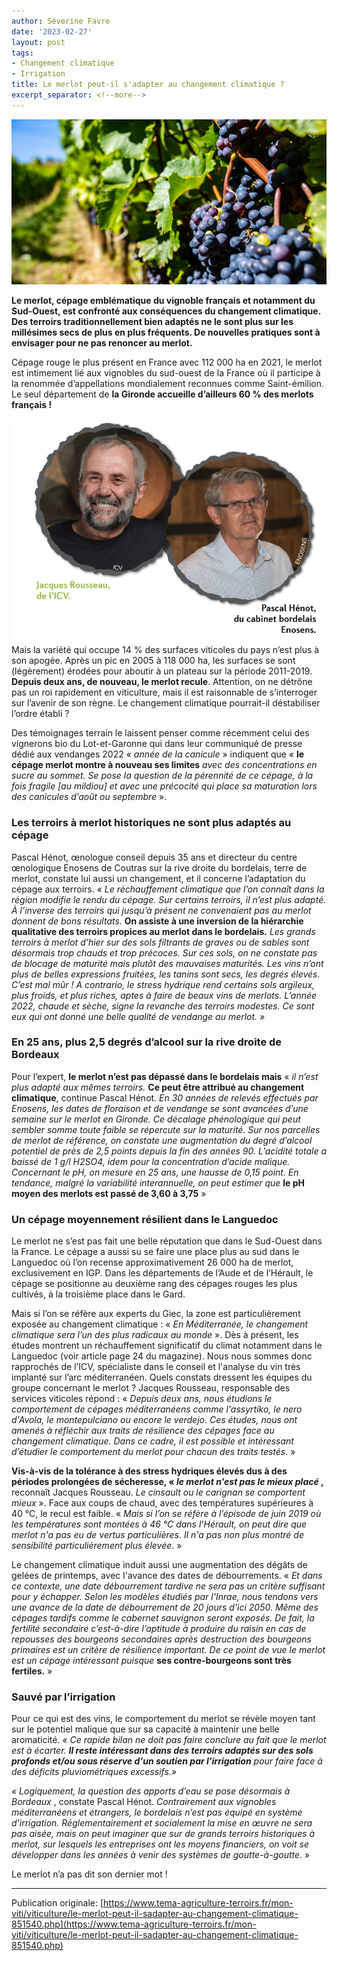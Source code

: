 ```yaml
---
author: Séverine Favre
date: '2023-02-27'
layout: post
tags:
- Changement climatique
- Irrigation
title: Le merlot peut-il s'adapter au changement climatique ?
excerpt_separator: <!--more-->
---
```


![](/assets/cf83e5006ae8e3da4d8d04886b9f449c.jpg)



**Le merlot, cépage emblématique du vignoble français et notamment du Sud-Ouest, est confronté aux conséquences du changement climatique. Des terroirs traditionnellement bien adaptés ne le sont plus sur les millésimes secs de plus en plus fréquents. De nouvelles pratiques sont à envisager pour ne pas renoncer au merlot.**


<!--more-->
Cépage rouge le plus présent en France avec 112 000 ha en 2021, le merlot est intimement lié aux vignobles du sud-ouest de la France où il participe à la renommée d’appellations mondialement reconnues comme Saint-émilion. Le seul département de **la Gironde accueille d’ailleurs 60 % des merlots français !**

![](/assets/0c61e6f15770175085bbddc8baac5ab9.png) Mais la variété qui occupe 14 % des surfaces viticoles du pays n’est plus à son apogée. Après un pic en 2005 à 118 000 ha, les surfaces se sont (légèrement) érodées pour aboutir à un plateau sur la période 2011-2019. **Depuis deux ans, de nouveau, le merlot recule**. Attention, on ne détrône pas un roi rapidement en viticulture, mais il est raisonnable de s’interroger sur l’avenir de son règne. Le changement climatique pourrait-il déstabiliser l’ordre établi ?

Des témoignages terrain le laissent penser comme récemment celui des vignerons bio du Lot-et-Garonne qui dans leur communiqué de presse dédié aux vendanges 2022 «  _année de la canicule_ » indiquent que « **le cépage merlot montre à nouveau ses limites** _avec des concentrations en sucre au sommet. Se pose la question de la pérennité de ce cépage, à la fois fragile [au mildiou] et avec une précocité qui place sa maturation lors des canicules d’août ou septembre_ ».

### Les terroirs à merlot historiques ne sont plus adaptés au cépage

Pascal Hénot, œnologue conseil depuis 35 ans et directeur du centre œnologique Enosens de Coutras sur la rive droite du bordelais, terre de merlot, constate lui aussi un changement, et il concerne l’adaptation du cépage aux terroirs. «  _Le réchauffement climatique que l’on connaît dans la région modifie le rendu du cépage. Sur certains terroirs, il n’est plus adapté. À l’inverse des terroirs qui jusqu’à présent ne convenaient pas au merlot donnent de bons résultats._ **On assiste à une inversion de la hiérarchie qualitative des terroirs propices au merlot dans le bordelais.** _Les grands terroirs à merlot d’hier sur des sols filtrants de graves ou de sables sont désormais trop chauds et trop précoces. Sur ces sols, on ne constate pas de blocage de maturité mais plutôt des mauvaises maturités. Les vins n’ont plus de belles expressions fruitées, les tanins sont secs, les degrés élevés. C’est mal mûr ! A contrario, le stress hydrique rend certains sols argileux, plus froids, et plus riches, aptes à faire de beaux vins de merlots. L’année 2022, chaude et sèche, signe la revanche des terroirs modestes. Ce sont eux qui ont donné une belle qualité de vendange au merlot. »_

### En 25 ans, plus 2,5 degrés d’alcool sur la rive droite de Bordeaux

Pour l’expert, **le merlot n’est pas dépassé dans le bordelais mais** « _il n’est plus adapté aux mêmes terroirs._ **Ce peut être attribué au changement climatique**, continue Pascal Hénot. _En 30 années de relevés effectués par Enosens, les dates de floraison et de vendange se sont avancées d’une semaine sur le merlot en Gironde. Ce décalage phénologique qui peut sembler somme toute faible se répercute sur la maturité. Sur nos parcelles de merlot de référence, on constate une augmentation du degré d’alcool potentiel de près de 2,5 points depuis la fin des années 90. L’acidité totale a baissé de 1 g/l H2SO4, idem pour la concentration d’acide malique. Concernant le pH, on mesure en 25 ans, une hausse de 0,15 point. En tendance, malgré la variabilité interannuelle, on peut estimer que_ **le pH moyen des merlots est passé de 3,60 à 3,75** »

### Un cépage moyennement résilient dans le Languedoc

Le merlot ne s’est pas fait une belle réputation que dans le Sud-Ouest dans la France. Le cépage a aussi su se faire une place plus au sud dans le Languedoc où l’on recense approximativement 26 000 ha de merlot, exclusivement en IGP. Dans les départements de l’Aude et de l’Hérault, le cépage se positionne au deuxième rang des cépages rouges les plus cultivés, à la troisième place dans le Gard.

Mais si l’on se réfère aux experts du Giec, la zone est particulièrement exposée au changement climatique : «  _En Méditerranée, le changement climatique sera l’un des plus radicaux au monde_ ». Dès à présent, les études montrent un réchauffement significatif du climat notamment dans le Languedoc (voir article page 24 du magazine). Nous nous sommes donc rapprochés de l’ICV, spécialiste dans le conseil et l'analyse du vin très implanté sur l’arc méditerranéen. Quels constats dressent les équipes du groupe concernant le merlot ? Jacques Rousseau, responsable des services viticoles répond : «  _Depuis deux ans, nous étudions le comportement de cépages méditerranéens comme l'assyrtiko, le nero d'Avola, le montepulciano ou encore le verdejo. Ces études, nous ont amenés à réfléchir aux traits de résilience des cépages face au changement climatique. Dans ce cadre, il est possible et intéressant d’étudier le comportement du merlot pour chacun des traits testés_. »

**Vis-à-vis de la tolérance à des stress hydriques élevés dus à des périodes prolongées de sécheresse, « _le merlot n'est pas le mieux placé_ ,** reconnaît Jacques Rousseau.  _Le cinsault ou le carignan se comportent mieux_ ». Face aux coups de chaud, avec des températures supérieures à 40 °C, le recul est faible. «  _Mais si l’on se réfère à l’épisode de juin 2019 où les températures sont montées à 46 °C dans l’Hérault, on peut dire que merlot n'a pas eu de vertus particulières. Il n'a pas non plus montré de sensibilité particulièrement plus élevée_. »

Le changement climatique induit aussi une augmentation des dégâts de gelées de printemps, avec l'avance des dates de débourrements.  « _Et dans ce contexte, une date débourrement tardive ne sera pas un critère suffisant pour y échapper. Selon les modèles étudiés par l'Inrae, nous tendons vers une avance de la date de débourrement de 20 jours d’ici 2050. Même des cépages tardifs comme le cabernet sauvignon seront exposés. De fait, la fertilité secondaire c’est-à-dire l’aptitude à produire du raisin en cas de repousses des bourgeons secondaires après destruction des bourgeons primaires est un critère de résilience important. De ce point de vue le merlot est un cépage intéressant puisque_ **ses contre-bourgeons sont très fertiles.** » 

### Sauvé par l’irrigation

Pour ce qui est des vins, le comportement du merlot se révèle moyen tant sur le potentiel malique que sur sa capacité à maintenir une belle aromaticité. _« Ce rapide bilan ne doit pas faire conclure au fait que le merlot est à écarter. **Il reste intéressant dans des terroirs adaptés sur des sols profonds et/ou sous réserve d'un soutien par l'irrigation** pour faire face à des déficits pluviométriques excessifs.»_

 _« Logiquement, la question des apports d’eau se pose désormais à Bordeaux_ , constate Pascal Hénot.  _Contrairement aux vignobles méditerranéens et étrangers, le bordelais n’est pas équipé en système d’irrigation. Réglementairement et socialement la mise en œuvre ne sera pas aisée, mais on peut imaginer que sur de grands terroirs historiques à merlot, sur lesquels les entreprises ont les moyens financiers, on voit se développer dans les années à venir des systèmes de goutte-à-goutte_. »

Le merlot n’a pas dit son dernier mot !

---

Publication originale: [https://www.tema-agriculture-terroirs.fr/mon-viti/viticulture/le-merlot-peut-il-sadapter-au-changement-climatique-851540.php](https://www.tema-agriculture-terroirs.fr/mon-viti/viticulture/le-merlot-peut-il-sadapter-au-changement-climatique-851540.php)
